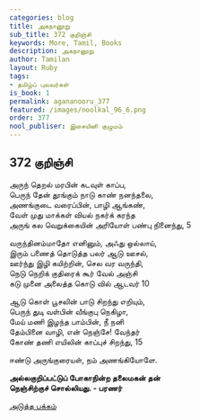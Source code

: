 ```yaml
---
categories: blog
title: அகநானூறு
sub_title: 372 குறிஞ்சி
keywords: More, Tamil, Books
description: அகநானூறு
author: Tamilan
layout: Ruby
tags:
- தமிழ்ப் புலவர்கள்
is_book: 1
permalink: agananooru_377
featured: /images/noolkal_96_6.png
order: 377
nool_publiser: இசையினி குழுமம்
---
```



## 372 குறிஞ்சி

அருந் தெறல் மரபின் கடவுள் காப்ப,  
பெருந் தேன் தூங்கும் நாடு காண் நனந்தலை,  
அணங்குடை வரைப்பின், பாழி ஆங்கண்,  
வேள் முது மாக்கள் வியல் நகர்க் கரந்த  
அருங் கல வெறுக்கையின் அரியோள் பண்பு நினைந்து, 5

வருந்தினம்மாதோ எனினும், அஃது ஒல்லாய்,  
இரும் பணைத் தொடுத்த பலர் ஆடு ஊசல்,  
ஊர்ந்து இழி கயிற்றின், செல வர வருந்தி,  
நெடு நெறிக் குதிரைக் கூர் வேல் அஞ்சி  
கடு முனை அலைத்த கொடு வில் ஆடவர் 10

ஆடு கொள் பூசலின் பாடு சிறந்து எறியும்,  
பெருந் துடி வள்பின் வீங்குபு நெகிழா,  
மேய் மணி இழந்த பாம்பின், நீ நனி  
தேம்பினை வாழி, என் நெஞ்சே! வேந்தர்  
கோண் தணி எயிலின் காப்புச் சிறந்து, 15

ஈண்டு அருங்குரையள், நம் அணங்கியோளே.

**அல்லகுறிப்பட்டுப் போகாநின்ற தலைமகன் தன்  
நெஞ்சிற்குச் சொல்லியது. - பரணர்**

[அடுத்த பக்கம்](agananooru_378)